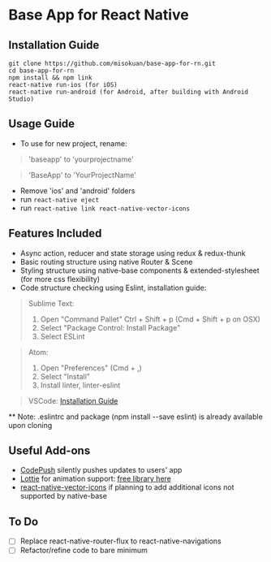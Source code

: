 # Base App for React Native

## Installation Guide

```
git clone https://github.com/misokuan/base-app-for-rn.git
cd base-app-for-rn
npm install && npm link
react-native run-ios (for iOS)
react-native run-android (for Android, after building with Android Studio)
```

## Usage Guide

- To use for new project, rename:
> 'baseapp' to 'yourprojectname'

> 'BaseApp' to 'YourProjectName'

- Remove 'ios' and 'android' folders
- run `react-native eject`
- run `react-native link react-native-vector-icons`

## Features Included

- Async action, reducer and state storage using redux & redux-thunk
- Basic routing structure using native Router & Scene
- Styling structure using native-base components & extended-stylesheet (for more css flexibility)
- Code structure checking using Eslint, installation guide:
> Sublime Text:
> 1. Open "Command Pallet" Ctrl + Shift + p (Cmd + Shift + p on OSX)
> 2. Select "Package Control: Install Package"
> 3. Select ESLint

> Atom:
> 1. Open "Preferences" (Cmd + ,)
> 2. Select "Install"
> 3. Install linter, linter-eslint

> VSCode:
> [Installation Guide](https://marketplace.visualstudio.com/items?itemName=dbaeumer.vscode-eslint)

** Note: .eslintrc and package (npm install --save eslint) is already available upon cloning

## Useful Add-ons

- [CodePush](https://github.com/Microsoft/react-native-code-push) silently pushes updates to users' app
- [Lottie](https://github.com/airbnb/lottie-react-native) for animation support: [free library here](https://www.lottiefiles.com/)
- [react-native-vector-icons](https://github.com/oblador/react-native-vector-icons) if planning to add additional icons not supported by native-base

## To Do

- [ ] Replace react-native-router-flux to react-native-navigations
- [ ] Refactor/refine code to bare minimum
